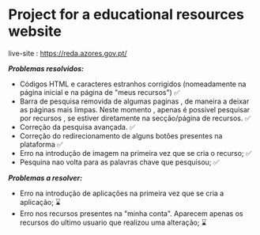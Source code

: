 # Project for a educational resources website 
live-site : https://reda.azores.gov.pt/

***Problemas resolvidos:***
- Códigos HTML e caracteres estranhos corrigidos (nomeadamente na página inicial e na página de "meus recursos") :white_check_mark: 
- Barra de pesquisa removida de algumas paginas , de maneira a deixar as páginas mais limpas. Neste momento , apenas é possivel pesquisar por recursos , se estiver diretamente na secção/página de recursos. :white_check_mark: 
 - Correção da pesquisa avançada. :white_check_mark: 
- Correção do redirecionamento de alguns botões presentes na plataforma :white_check_mark:
- Erro na introdução de imagem na primeira vez que se cria o recurso; :white_check_mark:
- Pesquina nao volta para as palavras chave que pesquisou; :white_check_mark:

***Problemas a resolver:***
- Erro na introdução de aplicações na primeira vez que se cria a aplicação; :hourglass:
- Erro nos recursos presentes na "minha conta". Aparecem apenas os recursos do ultimo usuario que realizou uma alteração; :hourglass:





